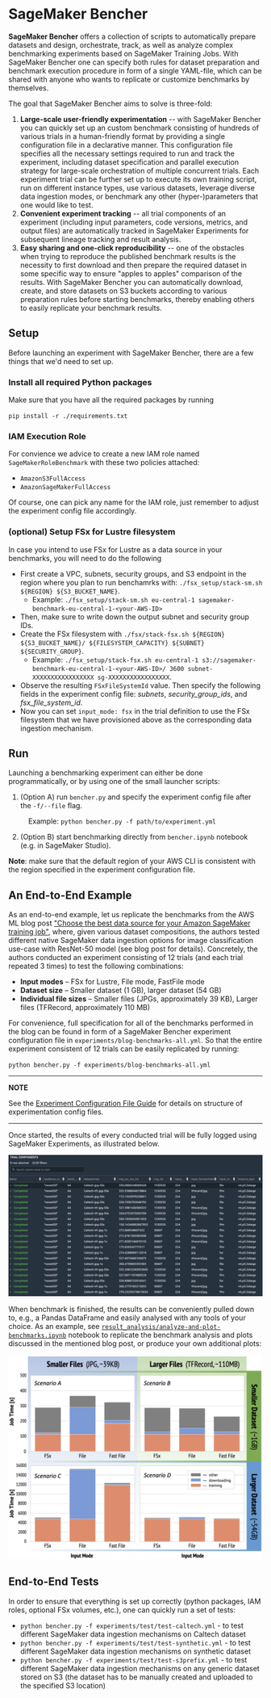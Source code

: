 # SageMaker Bencher

**SageMaker Bencher** offers a collection of scripts to automatically prepare datasets and design, orchestrate, track, as well as analyze complex benchmarking experiments based on SageMaker Training Jobs. With SageMaker Bencher one can specify both rules for dataset preparation and benchmark execution procedure in form of a single YAML-file, which can be shared with anyone who wants to replicate or customize benchmarks by themselves.

The goal that SageMaker Bencher aims to solve is three-fold:
1. **Large-scale user-friendly experimentation** -- with SageMaker Bencher you can quickly set up an custom benchmark consisting of hundreds of various trials in a human-friendly format by providing a single configuration file in a declarative manner. This configuration file specifies all the necessary settings required to run and track the experiment, including dataset specification and parallel execution strategy for large-scale orchestration of multiple concurrent trials. Each experiment trial can be further set up to execute its own training script, run on different instance types, use various datasets, leverage diverse data ingestion modes, or benchmark any other (hyper-)parameters that one would like to test.
2. **Convenient experiment tracking** -- all trial components of an experiment (including input parameters, code versions, metrics, and output files) are automatically tracked in SageMaker Experiments for subsequent lineage tracking and result analysis.
3. **Easy sharing and one-click reproducibility** -- one of the obstacles when trying to reproduce the published benchmark results is the necessity to first download and then prepare the required dataset in some specific way to ensure "apples to apples" comparison of the results.  With SageMaker Bencher you can automatically download, create, and store datasets on S3 buckets according to various preparation rules before starting benchmarks, thereby enabling others to easily replicate your benchmark results.

## Setup
Before launching an experiment with SageMaker Bencher, there are a few things that we'd need to set up.

### Install all required Python packages
Make sure that you have all the required packages by running

`pip install -r ./requirements.txt`  

### IAM Execution Role
For convience we advice to create a new IAM role named `SageMakerRoleBenchmark` with these two policies attached:
- `AmazonS3FullAccess`
- `AmazonSageMakerFullAccess`

Of course, one can pick any name for the IAM role, just remember to adjust the experiment config file accordingly.

### (optional) Setup FSx for Lustre filesystem
In case you intend to use FSx for Lustre as a data source in your benchmarks, you will need to do the following
 - First create a VPC, subnets, security groups, and S3 endpoint in the region where you plan to run benchamrks with: `./fsx_setup/stack-sm.sh ${REGION} ${S3_BUCKET_NAME}`.
   - Example: `./fsx_setup/stack-sm.sh eu-central-1 sagemaker-benchmark-eu-central-1-<your-AWS-ID>`
 - Then, make sure to write down the output subnet and security group IDs.  
 - Create the FSx filesystem with `./fsx/stack-fsx.sh ${REGION} ${S3_BUCKET_NAME}/ ${FILESYSTEM_CAPACITY} ${SUBNET} ${SECURITY_GROUP}`. 
   - Example: `./fsx_setup/stack-fsx.sh eu-central-1 s3://sagemaker-benchmark-eu-central-1-<your-AWS-ID>/ 3600 subnet-XXXXXXXXXXXXXXXXX sg-XXXXXXXXXXXXXXXXX`.
 - Observe the resulting `FSxFileSystemId` value. Then specify the following fields in the experiment config file:  *subnets*, *security_group_ids*, and *fsx_file_system_id*.    
 - Now you can set `input_mode: fsx` in the trial definition to use the FSx filesystem that we have provisioned above as the corresponding data ingestion mechanism. 

## Run
Launching a benchmarking experiment can either be done programmatically, or by using one of the small launcher scripts:

1. (Option A) run `bencher.py` and specify the experiment config file after the `-f/--file` flag. 

&nbsp;&nbsp;&nbsp;&nbsp;&nbsp;&nbsp;&nbsp;&nbsp;&nbsp; Example: `python bencher.py -f path/to/experiment.yml`

2. (Option B) start benchmarking directly from `bencher.ipynb` notebook (e.g. in SageMaker Studio).

**Note**: make sure that the default region of your AWS CLI is consistent with the region specified in the experiment configuration file.


## An End-to-End Example
As an end-to-end example, let us replicate the benchmarks from the AWS ML blog post ["Choose the best data source for your Amazon SageMaker training job"](https://aws.amazon.com/blogs/machine-learning/choose-the-best-data-source-for-your-amazon-sagemaker-training-job/), where, given various dataset compositions, the authors tested different native SageMaker data ingestion options for image classification use-case with ResNet-50 model (see blog post for details). Concretely, the authors conducted an experiment consisting of 12 trials (and each trial repeated 3 times) to test the following combinations:
- **Input modes** – FSx for Lustre, File mode, FastFile mode
- **Dataset size** – Smaller dataset (1 GB), larger dataset (54 GB)
- **Individual file sizes** – Smaller files (JPGs, approximately 39 KB), Larger files (TFRecord, approximately 110 MB)

For convenience, full specification for all of the benchmarks performed in the blog can be found in form of a SageMaker Bencher experiment configuration file in `experiments/blog-benchmarks-all.yml`. So that the entire experiment consistent of 12 trials can be easily replicated by running:

`python bencher.py -f experiments/blog-benchmarks-all.yml`

---
**NOTE**

See the [Experiment Configuration File Guide](doc/experiment_config.md) for details on structure of experimentation config files.

---


Once started, the results of every conducted trial will be fully logged using SageMaker Experiments, as illustrated below.

![SageMaker Experiment tracking](doc/sm_experiments.png)

When benchmark is finished, the results can be conveniently pulled down to, e.g., a Pandas DataFrame and easily analysed with any tools of your choice. As an example, see [`result_analysis/analyze-and-plot-benchmarks.ipynb`](result_analysis/analyze-and-plot-benchmarks.ipynb) notebook to replicate the benchmark analysis and plots discussed in the mentioned blog post, or produce your own additional plots:

![SageMaker Experiment tracking](doc/sm_analysis_blog.png)

## End-to-End Tests

In order to ensure that everything is set up correctly (python packages, IAM roles, optional FSx volumes, etc.), one can quickly run a set of tests:

- `python bencher.py -f experiments/test/test-caltech.yml` - to test different SageMaker data ingestion mechanisms on Caltech dataset
- `python bencher.py -f experiments/test/test-synthetic.yml` - to test different SageMaker data ingestion mechanisms on synthetic dataset
- `python bencher.py -f experiments/test/test-s3prefix.yml` - to test different SageMaker data ingestion mechanisms on any generic dataset stored on S3 (the dataset has to be manually created and uploaded to the specified S3 location)
